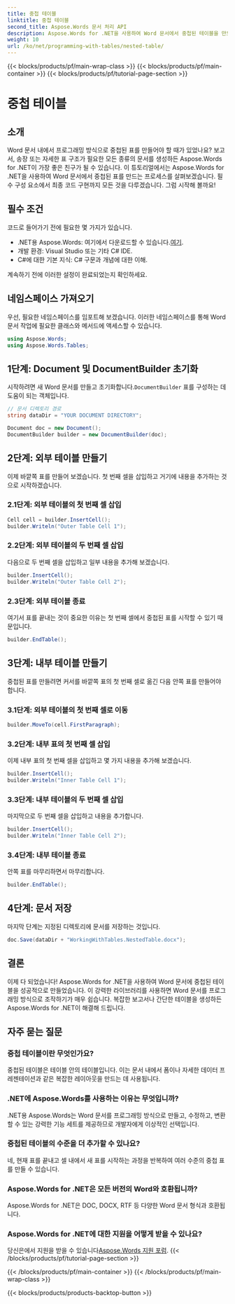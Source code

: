 ```yaml
---
title: 중첩 테이블
linktitle: 중첩 테이블
second_title: Aspose.Words 문서 처리 API
description: Aspose.Words for .NET을 사용하여 Word 문서에서 중첩된 테이블을 만드는 방법을 가이드를 통해 알아보세요. 복잡한 문서 레이아웃을 프로그래밍 방식으로 생성하는 데 적합합니다.
weight: 10
url: /ko/net/programming-with-tables/nested-table/
---
```


{{< blocks/products/pf/main-wrap-class >}}
{{< blocks/products/pf/main-container >}}
{{< blocks/products/pf/tutorial-page-section >}}

# 중첩 테이블

## 소개

Word 문서 내에서 프로그래밍 방식으로 중첩된 표를 만들어야 할 때가 있었나요? 보고서, 송장 또는 자세한 표 구조가 필요한 모든 종류의 문서를 생성하든 Aspose.Words for .NET이 가장 좋은 친구가 될 수 있습니다. 이 튜토리얼에서는 Aspose.Words for .NET을 사용하여 Word 문서에서 중첩된 표를 만드는 프로세스를 살펴보겠습니다. 필수 구성 요소에서 최종 코드 구현까지 모든 것을 다루겠습니다. 그럼 시작해 볼까요!

## 필수 조건

코드로 들어가기 전에 필요한 몇 가지가 있습니다.

-  .NET용 Aspose.Words: 여기에서 다운로드할 수 있습니다.[여기](https://releases.aspose.com/words/net/).
- 개발 환경: Visual Studio 또는 기타 C# IDE.
- C#에 대한 기본 지식: C# 구문과 개념에 대한 이해.

계속하기 전에 이러한 설정이 완료되었는지 확인하세요.

## 네임스페이스 가져오기

우선, 필요한 네임스페이스를 임포트해 보겠습니다. 이러한 네임스페이스를 통해 Word 문서 작업에 필요한 클래스와 메서드에 액세스할 수 있습니다.

```csharp
using Aspose.Words;
using Aspose.Words.Tables;
```

## 1단계: Document 및 DocumentBuilder 초기화

 시작하려면 새 Word 문서를 만들고 초기화합니다.`DocumentBuilder` 표를 구성하는 데 도움이 되는 객체입니다.

```csharp
// 문서 디렉토리 경로
string dataDir = "YOUR DOCUMENT DIRECTORY";

Document doc = new Document();
DocumentBuilder builder = new DocumentBuilder(doc);
```

## 2단계: 외부 테이블 만들기

이제 바깥쪽 표를 만들어 보겠습니다. 첫 번째 셀을 삽입하고 거기에 내용을 추가하는 것으로 시작하겠습니다.

### 2.1단계: 외부 테이블의 첫 번째 셀 삽입

```csharp
Cell cell = builder.InsertCell();
builder.Writeln("Outer Table Cell 1");
```

### 2.2단계: 외부 테이블의 두 번째 셀 삽입

다음으로 두 번째 셀을 삽입하고 일부 내용을 추가해 보겠습니다.

```csharp
builder.InsertCell();
builder.Writeln("Outer Table Cell 2");
```

### 2.3단계: 외부 테이블 종료

여기서 표를 끝내는 것이 중요한 이유는 첫 번째 셀에서 중첩된 표를 시작할 수 있기 때문입니다.

```csharp
builder.EndTable();
```

## 3단계: 내부 테이블 만들기

중첩된 표를 만들려면 커서를 바깥쪽 표의 첫 번째 셀로 옮긴 다음 안쪽 표를 만들어야 합니다.

### 3.1단계: 외부 테이블의 첫 번째 셀로 이동

```csharp
builder.MoveTo(cell.FirstParagraph);
```

### 3.2단계: 내부 표의 첫 번째 셀 삽입

이제 내부 표의 첫 번째 셀을 삽입하고 몇 가지 내용을 추가해 보겠습니다.

```csharp
builder.InsertCell();
builder.Writeln("Inner Table Cell 1");
```

### 3.3단계: 내부 테이블의 두 번째 셀 삽입

마지막으로 두 번째 셀을 삽입하고 내용을 추가합니다.

```csharp
builder.InsertCell();
builder.Writeln("Inner Table Cell 2");
```

### 3.4단계: 내부 테이블 종료

안쪽 표를 마무리하면서 마무리합니다.

```csharp
builder.EndTable();
```

## 4단계: 문서 저장

마지막 단계는 지정된 디렉토리에 문서를 저장하는 것입니다.

```csharp
doc.Save(dataDir + "WorkingWithTables.NestedTable.docx");
```

## 결론

이제 다 되었습니다! Aspose.Words for .NET을 사용하여 Word 문서에 중첩된 테이블을 성공적으로 만들었습니다. 이 강력한 라이브러리를 사용하면 Word 문서를 프로그래밍 방식으로 조작하기가 매우 쉽습니다. 복잡한 보고서나 간단한 테이블을 생성하든 Aspose.Words for .NET이 해결해 드립니다.

## 자주 묻는 질문

### 중첩 테이블이란 무엇인가요?

중첩된 테이블은 테이블 안의 테이블입니다. 이는 문서 내에서 폼이나 자세한 데이터 프레젠테이션과 같은 복잡한 레이아웃을 만드는 데 사용됩니다.

### .NET에 Aspose.Words를 사용하는 이유는 무엇입니까?

.NET용 Aspose.Words는 Word 문서를 프로그래밍 방식으로 만들고, 수정하고, 변환할 수 있는 강력한 기능 세트를 제공하므로 개발자에게 이상적인 선택입니다.

### 중첩된 테이블의 수준을 더 추가할 수 있나요?

네, 현재 표를 끝내고 셀 내에서 새 표를 시작하는 과정을 반복하여 여러 수준의 중첩 표를 만들 수 있습니다.

### Aspose.Words for .NET은 모든 버전의 Word와 호환됩니까?

Aspose.Words for .NET은 DOC, DOCX, RTF 등 다양한 Word 문서 형식과 호환됩니다.

### Aspose.Words for .NET에 대한 지원을 어떻게 받을 수 있나요?

 당신은에서 지원을 받을 수 있습니다[Aspose.Words 지원 포럼](https://forum.aspose.com/c/words/8).
{{< /blocks/products/pf/tutorial-page-section >}}

{{< /blocks/products/pf/main-container >}}
{{< /blocks/products/pf/main-wrap-class >}}

{{< blocks/products/products-backtop-button >}}
